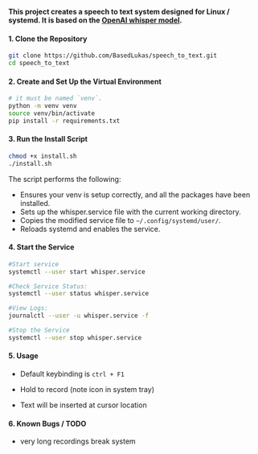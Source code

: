 **This project creates a speech to text system designed for Linux / systemd. It is based on the [OpenAI whisper model](https://github.com/openai/whisper).**

#### 1. Clone the Repository

```bash
git clone https://github.com/BasedLukas/speech_to_text.git
cd speech_to_text
```

#### 2. Create and Set Up the Virtual Environment

```bash
# it must be named `venv`.
python -m venv venv
source venv/bin/activate
pip install -r requirements.txt
```

#### 3. Run the Install Script

```bash
chmod +x install.sh
./install.sh
```

The script performs the following:

- Ensures your venv is setup correctly, and all the packages have been installed. 
- Sets up the whisper.service file with the current working directory.
- Copies the modified service file to `~/.config/systemd/user/`.
- Reloads systemd and enables the service.


#### 4. Start the Service

```bash
#Start service
systemctl --user start whisper.service

#Check Service Status:
systemctl --user status whisper.service

#View Logs:
journalctl --user -u whisper.service -f

#Stop the Service
systemctl --user stop whisper.service
```

#### 5. Usage
- Default keybinding is `ctrl + F1`

- Hold to record (note icon in system tray)

- Text will be inserted at cursor location



#### 6. Known Bugs / TODO
- very long recordings break system

